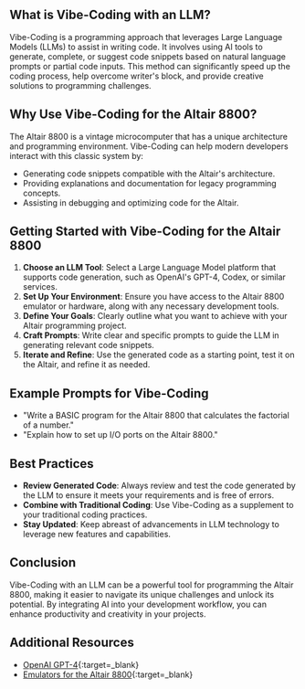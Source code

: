 ## What is Vibe-Coding with an LLM?

Vibe-Coding is a programming approach that leverages Large Language Models (LLMs) to assist in writing code. It involves using AI tools to generate, complete, or suggest code snippets based on natural language prompts or partial code inputs. This method can significantly speed up the coding process, help overcome writer's block, and provide creative solutions to programming challenges.

## Why Use Vibe-Coding for the Altair 8800?

The Altair 8800 is a vintage microcomputer that has a unique architecture and programming environment. Vibe-Coding can help modern developers interact with this classic system by:

- Generating code snippets compatible with the Altair's architecture.
- Providing explanations and documentation for legacy programming concepts.
- Assisting in debugging and optimizing code for the Altair.

## Getting Started with Vibe-Coding for the Altair 8800

1. **Choose an LLM Tool**: Select a Large Language Model platform that supports code generation, such as OpenAI's GPT-4, Codex, or similar services.
2. **Set Up Your Environment**: Ensure you have access to the Altair 8800 emulator or hardware, along with any necessary development tools.
3. **Define Your Goals**: Clearly outline what you want to achieve with your Altair programming project.
4. **Craft Prompts**: Write clear and specific prompts to guide the LLM in generating relevant code snippets.
5. **Iterate and Refine**: Use the generated code as a starting point, test it on the Altair, and refine it as needed.

## Example Prompts for Vibe-Coding

- "Write a BASIC program for the Altair 8800 that calculates the factorial of a number."
- "Explain how to set up I/O ports on the Altair 8800."

## Best Practices

- **Review Generated Code**: Always review and test the code generated by the LLM to ensure it meets your requirements and is free of errors.
- **Combine with Traditional Coding**: Use Vibe-Coding as a supplement to your traditional coding practices.
- **Stay Updated**: Keep abreast of advancements in LLM technology to leverage new features and capabilities.

## Conclusion

Vibe-Coding with an LLM can be a powerful tool for programming the Altair 8800, making it easier to navigate its unique challenges and unlock its potential. By integrating AI into your development workflow, you can enhance productivity and creativity in your projects.

## Additional Resources

- [OpenAI GPT-4](https://openai.com/research/gpt-4){:target=_blank}
- [Emulators for the Altair 8800](https://www.pcjs.org/machines/altair/){:target=_blank}
